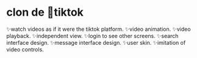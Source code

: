 # clon de  🎵tiktok
✨watch videos as if it were the tiktok platform.
✨video animation.
✨video playback.
✨independent view.
✨login to see other screens.
✨search interface design.
✨message interface design.
✨user skin.
✨imitation of video controls.
